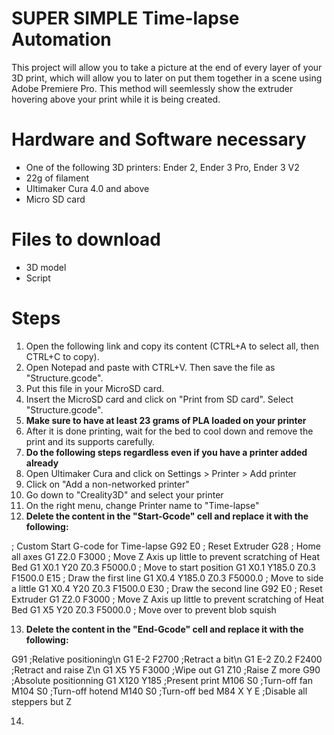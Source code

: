 # SUPER SIMPLE Time-lapse Automation

This project will allow you to take a picture at the end of every layer of your 3D print,
which will allow you to later on put them together in a scene using Adobe Premiere Pro.
This method will seemlessly show the extruder hovering above your print while it is being 
created. 

# Hardware and Software necessary

- One of the following 3D printers: Ender 2, Ender 3 Pro, Ender 3 V2
- 22g of filament
- Ultimaker Cura 4.0 and above
- Micro SD card

# Files to download

- 3D model
- Script

# Steps

1. Open the following link and copy its content (CTRL+A to select all, then CTRL+C to copy).
2. Open Notepad and paste with CTRL+V. Then save the file as "Structure.gcode".
3. Put this file in your MicroSD card.
4. Insert the MicroSD card and click on "Print from SD card". Select "Structure.gcode".
5. **Make sure to have at least 23 grams of PLA loaded on your printer**
6. After it is done printing, wait for the bed to cool down and remove the print and its supports carefully.
7. **Do the following steps regardless even if you have a printer added already**
8. Open Ultimaker Cura and click on Settings > Printer > Add printer
9. Click on "Add a non-networked printer"
10. Go down to "Creality3D" and select your printer
11. On the right menu, change Printer name to "Time-lapse"
12. **Delete the content in the "Start-Gcode" cell and replace it with the following:**

  ; Custom Start G-code for Time-lapse
  G92 E0 ; Reset Extruder
  G28 ; Home all axes
  G1 Z2.0 F3000 ; Move Z Axis up little to prevent scratching of Heat Bed
  G1 X0.1 Y20 Z0.3 F5000.0 ; Move to start position
  G1 X0.1 Y185.0 Z0.3 F1500.0 E15 ; Draw the first line
  G1 X0.4 Y185.0 Z0.3 F5000.0 ; Move to side a little
  G1 X0.4 Y20 Z0.3 F1500.0 E30 ; Draw the second line
  G92 E0 ; Reset Extruder
  G1 Z2.0 F3000 ; Move Z Axis up little to prevent scratching of Heat Bed
  G1 X5 Y20 Z0.3 F5000.0 ; Move over to prevent blob squish

13. **Delete the content in the "End-Gcode" cell and replace it with the following:**

G91 ;Relative positioning\n
G1 E-2 F2700 ;Retract a bit\n
G1 E-2 Z0.2 F2400 ;Retract and raise Z\n
G1 X5 Y5 F3000 ;Wipe out
G1 Z10 ;Raise Z more
G90 ;Absolute positionning
G1 X120 Y185 ;Present print
M106 S0 ;Turn-off fan
M104 S0 ;Turn-off hotend
M140 S0 ;Turn-off bed
M84 X Y E ;Disable all steppers but Z

14. 
